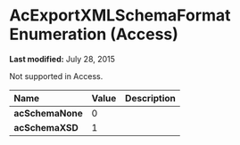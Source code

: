 
# AcExportXMLSchemaFormat Enumeration (Access)

 **Last modified:** July 28, 2015

Not supported in Access.


|**Name**|**Value**|**Description**|
|:-----|:-----|:-----|
| **acSchemaNone**|0||
| **acSchemaXSD**|1||
